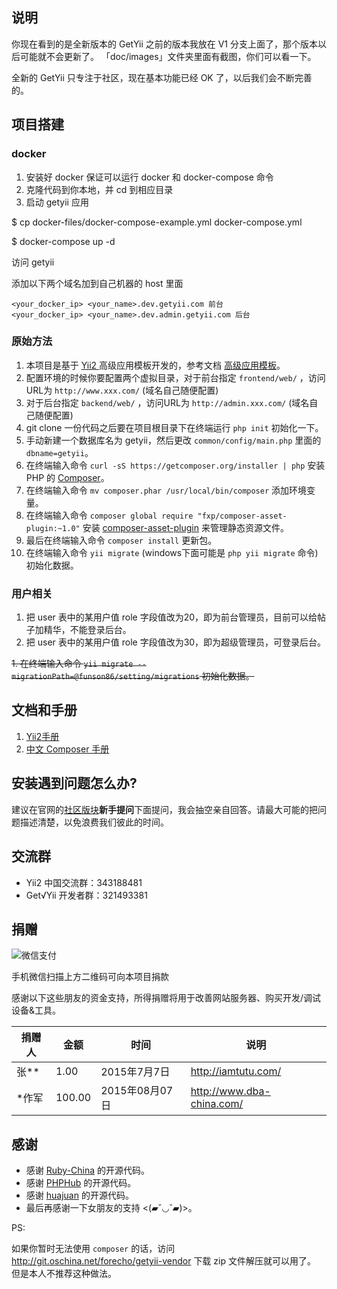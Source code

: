 ## 说明

你现在看到的是全新版本的 GetYii 之前的版本我放在 V1 分支上面了，那个版本以后可能就不会更新了。
「doc/images」文件夹里面有截图，你们可以看一下。

全新的 GetYii 只专注于社区，现在基本功能已经 OK 了，以后我们会不断完善的。

## 项目搭建

### docker

1. 安装好 docker 保证可以运行 docker 和 docker-compose 命令
2. 克隆代码到你本地，并 cd 到相应目录
3. 启动 getyii 应用

$ cp docker-files/docker-compose-example.yml docker-compose.yml

$ docker-compose up -d

访问 getyii

添加以下两个域名加到自己机器的 host 里面

	<your_docker_ip> <your_name>.dev.getyii.com 前台
	<your_docker_ip> <your_name>.dev.admin.getyii.com 后台

### 原始方法

1. 本项目是基于 [Yii2 ](https://github.com/yiisoft/yii2) 高级应用模板开发的，参考文档 [高级应用模板](http://yii2.xlbd.net/web/index.php/guide/3.html)。
1. 配置环境的时候你要配置两个虚拟目录，对于前台指定 `frontend/web/` ，访问URL为 `http://www.xxx.com/` (域名自己随便配置)
1. 对于后台指定 `backend/web/` ，访问URL为 `http://admin.xxx.com/` (域名自己随便配置)
1. git clone 一份代码之后要在项目根目录下在终端运行 `php init` 初始化一下。
1. 手动新建一个数据库名为 getyii，然后更改 `common/config/main.php` 里面的 `dbname=getyii`。
1. 在终端输入命令 `curl -sS https://getcomposer.org/installer | php` 安装 PHP 的 [Composer](http://docs.phpcomposer.com/download/)。
1. 在终端输入命令 `mv composer.phar /usr/local/bin/composer` 添加环境变量。
1. 在终端输入命令 `composer global require "fxp/composer-asset-plugin:~1.0"` 安装 [composer-asset-plugin](https://github.com/francoispluchino/composer-asset-plugin) 来管理静态资源文件。
1. 最后在终端输入命令 `composer install` 更新包。
1. 在终端输入命令 `yii migrate` (windows下面可能是 `php yii migrate` 命令)初始化数据。

### 用户相关

1. 把 user 表中的某用户值 role 字段值改为20，即为前台管理员，目前可以给帖子加精华，不能登录后台。
1. 把 user 表中的某用户值 role 字段值改为30，即为超级管理员，可登录后台。


~~1. 在终端输入命令 `yii migrate --migrationPath=@funson86/setting/migrations` 初始化数据。~~


## 文档和手册

1. [Yii2手册](http://book.getyii.com)
2. [中文 Composer 手册](http://docs.phpcomposer.com/)


## 安装遇到问题怎么办?

建议在官网的[社区版块](http://www.getyii.com/topic/default/create)**新手提问**下面提问，我会抽空亲自回答。请最大可能的把问题描述清楚，以免浪费我们彼此的时间。

## 交流群

- Yii2 中国交流群：343188481
- Get√Yii 开发者群：321493381

## 捐赠

![微信支付](https://raw.githubusercontent.com/iiYii/getyii/master/wechat-pay.png)

手机微信扫描上方二维码可向本项目捐款


感谢以下这些朋友的资金支持，所得捐赠将用于改善网站服务器、购买开发/调试设备&工具。


捐赠人    | 金额 | 时间 | 说明
-------|------|------ | ------
张**  | 1.00  | 2015年7月7日 | http://iamtutu.com/
*作军  | 100.00 | 2015年08月07日 | http://www.dba-china.com/


## 感谢

- 感谢 [Ruby-China](https://github.com/ruby-china/ruby-china) 的开源代码。
- 感谢 [PHPHub](https://github.com/summerblue/phphub) 的开源代码。
- 感谢 [huajuan](https://github.com/callmez/huajuan) 的开源代码。
- 最后再感谢一下女朋友的支持 <(▰˘◡˘▰)>。

PS:

如果你暂时无法使用 `composer` 的话，访问 <http://git.oschina.net/forecho/getyii-vendor> 下载 zip 文件解压就可以用了。
但是本人不推荐这种做法。
